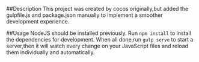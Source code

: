 ##Description
This project was created by cocos originally,but added the gulpfile.js and package.json manually to implement a smoother development experience. 

##Usage
NodeJS should be installed previously.
Run `npm install` to install the dependencies for development.
When all done,run `gulp serve` to start a server,then it will watch every change on your JavaScript files and reload them individually and automatically.
